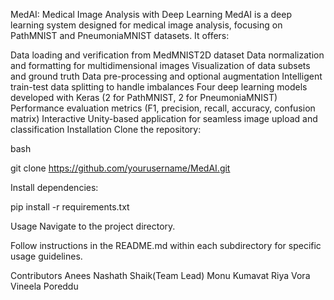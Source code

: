 MedAI: Medical Image Analysis with Deep Learning
MedAI is a deep learning system designed for medical image analysis, focusing on PathMNIST and PneumoniaMNIST datasets. It offers:

Data loading and verification from MedMNIST2D dataset
Data normalization and formatting for multidimensional images
Visualization of data subsets and ground truth
Data pre-processing and optional augmentation
Intelligent train-test data splitting to handle imbalances
Four deep learning models developed with Keras (2 for PathMNIST, 2 for PneumoniaMNIST)
Performance evaluation metrics (F1, precision, recall, accuracy, confusion matrix)
Interactive Unity-based application for seamless image upload and classification
Installation
Clone the repository:

bash

git clone https://github.com/yourusername/MedAI.git

Install dependencies:


pip install -r requirements.txt


Usage
Navigate to the project directory.

Follow instructions in the README.md within each subdirectory for specific usage guidelines.

Contributors
Anees Nashath Shaik(Team Lead)
Monu Kumavat
Riya Vora
Vineela Poreddu
